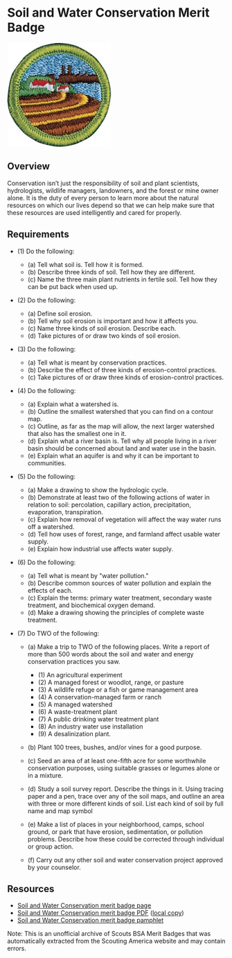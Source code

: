 

# Soil and Water Conservation Merit Badge

![Soil and Water Conservation Merit Badge](images/soil-and-water-conservation-merit-badge.jpg)

## Overview



Conservation isn’t just the responsibility of soil and plant scientists, hydrologists, wildlife managers, landowners, and the forest or mine owner alone. It is the duty of every person to learn more about the natural resources on which our lives depend so that we can help make sure that these resources are used intelligently and cared for properly.

## Requirements

* (1) Do the following:
    * (a) Tell what soil is. Tell how it is formed.
    * (b) Describe three kinds of soil. Tell how they are different.
    * (c) Name the three main plant nutrients in fertile soil. Tell how they can be put back when used up.


* (2) Do the following:
    * (a) Define soil erosion.
    * (b) Tell why soil erosion is important and how it affects you.
    * (c) Name three kinds of soil erosion. Describe each.
    * (d) Take pictures of or draw two kinds of soil erosion.


* (3) Do the following:
    * (a) Tell what is meant by conservation practices.
    * (b) Describe the effect of three kinds of erosion-control practices.
    * (c) Take pictures of or draw three kinds of erosion-control practices.


* (4) Do the following:
    * (a) Explain what a watershed is.
    * (b) Outline the smallest watershed that you can find on a contour map.
    * (c) Outline, as far as the map will allow, the next larger watershed that also has the smallest one in it.
    * (d) Explain what a river basin is. Tell why all people living in a river basin should be concerned about land and water use in the basin.
    * (e) Explain what an aquifer is and why it can be important to communities.


* (5) Do the following:
    * (a) Make a drawing to show the hydrologic cycle.
    * (b) Demonstrate at least two of the following actions of water in relation to soil: percolation, capillary action, precipitation, evaporation, transpiration.
    * (c) Explain how removal of vegetation will affect the way water runs off a watershed.
    * (d) Tell how uses of forest, range, and farmland affect usable water supply.
    * (e) Explain how industrial use affects water supply.


* (6) Do the following:
    * (a) Tell what is meant by "water pollution."
    * (b) Describe common sources of water pollution and explain the effects of each.
    * (c) Explain the terms: primary water treatment, secondary waste treatment, and biochemical oxygen demand.
    * (d) Make a drawing showing the principles of complete waste treatment.


* (7) Do TWO of the following:
    * (a) Make a trip to TWO of the following places. Write a report of more than 500 words about the soil and water and energy conservation practices you saw.
        * (1) An agricultural experiment
        * (2) A managed forest or woodlot, range, or pasture
        * (3) A wildlife refuge or a fish or game management area
        * (4) A conservation-managed farm or ranch
        * (5) A managed watershed
        * (6) A waste-treatment plant
        * (7) A public drinking water treatment plant
        * (8) An industry water use installation
        * (9) A desalinization plant.


    * (b) Plant 100 trees, bushes, and/or vines for a good purpose.
    * (c) Seed an area of at least one-fifth acre for some worthwhile conservation purposes, using suitable grasses or legumes alone or in a mixture.
    * (d) Study a soil survey report. Describe the things in it. Using tracing paper and a pen, trace over any of the soil maps, and outline an area with three or more different kinds of soil. List each kind of soil by full name and map symbol
    * (e) Make a list of places in your neighborhood, camps, school ground, or park that have erosion, sedimentation, or pollution problems. Describe how these could be corrected through individual or group action.
    * (f) Carry out any other soil and water conservation project approved by your counselor.




## Resources

- [Soil and Water Conservation merit badge page](https://www.scouting.org/merit-badges/soil-and-water-conservation/)
- [Soil and Water Conservation merit badge PDF](https://filestore.scouting.org/filestore/Merit_Badge_ReqandRes/Pamphlets/Soil%20and%20Water%20Conservation_2025.pdf) ([local copy](files/soil-and-water-conservation-merit-badge.pdf))
- [Soil and Water Conservation merit badge pamphlet](https://www.scoutshop.org/soil-water-conservation-merit-badge-pamphlet-649768.html)

Note: This is an unofficial archive of Scouts BSA Merit Badges that was automatically extracted from the Scouting America website and may contain errors.
